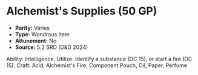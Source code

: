 # Alchemist's Supplies (50 GP)

- **Rarity:** Varies
- **Type:** Wondrous Item
- **Attunement:** No
- **Source:** 5.2 SRD (D&D 2024)

Ability: Intelligence. Utilize: Identify a substance (DC 15), or start a fire (DC 15). Craft: Acid, Alchemist's Fire, Component Pouch, Oil, Paper, Perfume
